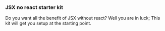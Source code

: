 ### JSX no react starter kit

Do you want all the benefit of JSX without react? Well you are in luck; This kit will
get you setup at the starting point.
